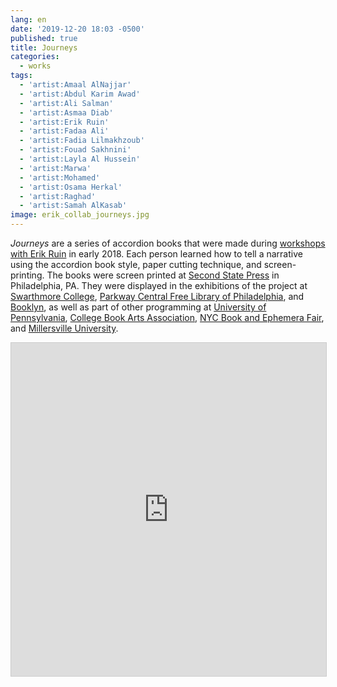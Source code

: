 ```yaml
---
lang: en
date: '2019-12-20 18:03 -0500'
published: true
title: Journeys
categories:
  - works
tags:
  - 'artist:Amaal AlNajjar'
  - 'artist:Abdul Karim Awad'
  - 'artist:Ali Salman'
  - 'artist:Asmaa Diab'
  - 'artist:Erik Ruin'
  - 'artist:Fadaa Ali'
  - 'artist:Fadia Lilmakhzoub'
  - 'artist:Fouad Sakhnini'
  - 'artist:Layla Al Hussein'
  - 'artist:Marwa'
  - 'artist:Mohamed'
  - 'artist:Osama Herkal'
  - 'artist:Raghad'
  - 'artist:Samah AlKasab'
image: erik_collab_journeys.jpg
---
```


_Journeys_ are a series of accordion books that were made during [workshops with Erik Ruin](http://fps.swarthmore.edu/workshops/journeys-artist-workshops-with-erik-ruin/) in early 2018. Each person learned how to tell a narrative using the accordion book style, paper cutting technique, and screen-printing. The books were screen printed at [Second State Press](www.secondstatepress.org) in Philadelphia, PA.  They were displayed in the exhibitions of the project at [Swarthmore College](http://fps.swarthmore.edu/exhibitions/exhibit:swarthmore/swarthmore/), [Parkway Central Free Library of Philadelphia](http://fps.swarthmore.edu/exhibitions/exhibit:free%20library/peace/), and [Booklyn](http://fps.swarthmore.edu/exhibitions/exhibit:booklyn/september-27-october-26-2019/), as well as part of other programming at [University of Pennsylvania](https://www.facebook.com/events/the-goat-penn-law-haaga-lounge/more-than-beyond-the-refugee-stereotype/608307969597427/), [College Book Arts Association](https://www.collegebookart.org/2020-New-Orleans), [NYC Book and Ephemera Fair](https://www.bookandpaperfairs.com/nyc-book-and-ephemera-fair), and [Millersville University](https://www.facebook.com/events/the-ware-center-arts-at-millersville-university/share-the-wealthraising-the-bar-for-local-arts/2616120131954777/).

<iframe class="airtable-embed" src="https://airtable.com/embed/shraqH7wKs5VgjyeC?backgroundColor=blue&viewControls=on" frameborder="0" onmousewheel="" width="100%" height="533" style="background: transparent; border: 1px solid #ccc;"></iframe>
